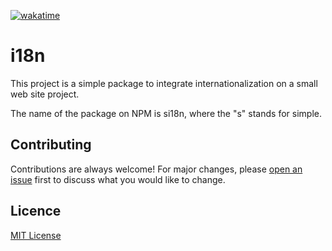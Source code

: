[![wakatime](https://wakatime.com/badge/user/c7cc65f4-4921-4723-a014-551e8110a116/project/7b08fe76-98cb-44e3-bcab-294aad0fda0a.svg)](https://wakatime.com/badge/user/c7cc65f4-4921-4723-a014-551e8110a116/project/7b08fe76-98cb-44e3-bcab-294aad0fda0a)

# i18n

This project is a simple package to integrate internationalization on a small web site project.

The name of the package on NPM is si18n, where the "s" stands for simple.

## Contributing

Contributions are always welcome! For major changes, please [open an issue](https://github.com/jdbruxelles/i18n/issues/new) first to discuss what you would like to change.

## Licence

[MIT License](LICENSE)
